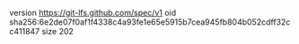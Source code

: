 version https://git-lfs.github.com/spec/v1
oid sha256:6e2de07f0af1f4338c4a93fe1e65e5915b7cea945fb804b052cdff32cc411847
size 202
